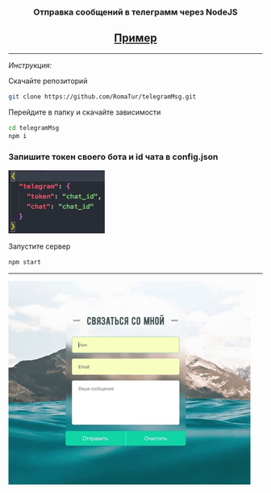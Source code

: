 
<h3 align='center'><b>Отправка сообщений в телеграмм через NodeJS</b></h3>

<h2 align='center'>
<a href='http://romatur.xyz:3003' target='_blank'>Пример</a>
</h2>

---

*Инструкция:*

Скачайте репозиторий
``` bash
git clone https://github.com/RomaTur/telegramMsg.git
```

Перейдите в папку и скачайте зависимости
``` bash
cd telegramMsg
npm i
```

### Запишите токен своего бота и id чата в config.json

<img src="https://raw.githubusercontent.com/RomaTur/telegramMsg/master/markdown/config.png" alt="config" width='191px' height='125px'>

Запустите сервер
``` bash
npm start
```
---

<img src="https://raw.githubusercontent.com/RomaTur/telegramMsg/master/markdown/presentation.gif" alt="presentation" width='480px' height='404px'>
